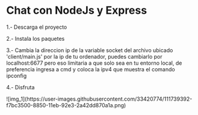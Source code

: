 <h1>Chat con NodeJs y Express</h1>
<section>
  <p>1.- Descarga el proyecto</p>
  <p>2.- Instala los paquetes</p>
  <p>3.- Cambia la direccion ip de la variable socket del archivo ubicado 'client/main.js' por la ip de tu ordenador, puedes cambiarlo por localhost:6677 pero eso limitaria a que solo sea en tu entorno local, de preferencia ingresa a cmd y coloca la ipv4 que muestra el comando ipconfig</p>
  <p>4.- Disfruta</p>
</section>
![img_1](https://user-images.githubusercontent.com/33420774/111739392-f7bc3500-8850-11eb-92e3-2a42dd870a1a.png)
